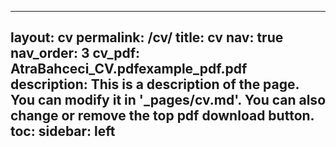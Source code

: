 
---
layout: cv
permalink: /cv/
title: cv
nav: true
nav_order: 3
cv_pdf: AtraBahceci_CV.pdfexample_pdf.pdf
description: This is a description of the page. You can modify it in '_pages/cv.md'. You can also change or remove the top pdf download button.
toc:
  sidebar: left
---
